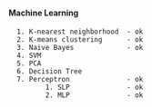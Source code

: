#### Machine Learning

      1. K-nearest neighborhood  - ok
      2. K-means clustering      - ok      
      3. Naive Bayes             - ok      
      4. SVM
      5. PCA
      6. Decision Tree
      7. Perceptron              - ok      
             1. SLP              - ok
             2. MLP              - ok
